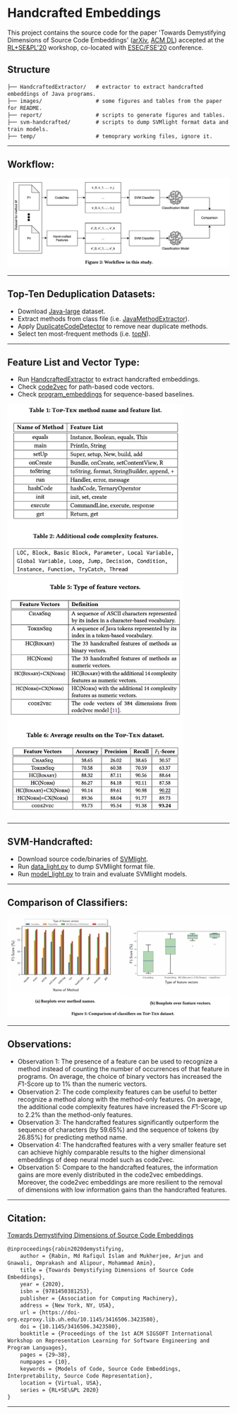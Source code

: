 # Handcrafted Embeddings

This project contains the source code for the paper 'Towards Demystifying Dimensions of Source Code Embeddings' ([arXiv](https://arxiv.org/abs/2008.13064), [ACM DL](https://dl.acm.org/doi/10.1145/3416506.3423580)) accepted at the [RL+SE&PL'20](https://rlsepl-fse.github.io/) workshop, co-located with [ESEC/FSE'20](https://2020.esec-fse.org/track/esecfse-2020-workshops) conference.

## Structure

```
├── HandcraftedExtractor/   # extractor to extract handcrafted embeddings of Java programs.
├── images/                 # some figures and tables from the paper for README.
├── report/                 # scripts to generate figures and tables.
├── svm-handcrafted/        # scripts to dump SVMlight format data and train models.
├── temp/                   # temoprary working files, ignore it.
``` 

---

## Workflow:

<img src="./images/Workflow.png" alt="Workflow"/>

---

## Top-Ten Deduplication Datasets:

- Download [Java-large](https://github.com/tech-srl/code2seq#java) dataset.
- Extract methods from class file (i.e. [JavaMethodExtractor](https://github.com/mdrafiqulrabin/tnpa-AST/tree/master/JavaMethodExtractor)).
- Apply [DuplicateCodeDetector](https://github.com/microsoft/near-duplicate-code-detector/tree/master/DuplicateCodeDetector) to remove near duplicate methods.
- Select ten most-frequent methods (i.e. [topN](https://github.com/mdrafiqulrabin/handcrafted-embeddings/blob/master/temp/sample/topN.py)).

---

## Feature List and Vector Type:

- Run [HandcraftedExtractor](https://github.com/mdrafiqulrabin/handcrafted-embeddings/blob/master/HandcraftedExtractor) to extract handcrafted embeddings.
- Check [code2vec](https://github.com/tech-srl/code2vec#exporting-the-code-vectors-for-the-given-code-examples) for path-based code vectors.
- Check [program_embeddings](https://github.com/mdrafiqulrabin/program_embeddings) for sequence-based baselines.

<img src="./images/FeatureList.png" alt="FeatureList" width="400"/> <img src="./images/VectorType.png" alt="VectorType" width="400"/>

---

## SVM-Handcrafted:

- Download source code/binaries of [SVMlight](http://svmlight.joachims.org/).
- Run [data_light.py](https://github.com/mdrafiqulrabin/handcrafted-embeddings/blob/master/svm-handcrafted/data_light.py) to dump SVMlight format file.
- Run [model_light.py](https://github.com/mdrafiqulrabin/handcrafted-embeddings/blob/master/svm-handcrafted/model_light.py) to train and evaluate SVMlight models.

---

##  Comparison of Classifiers:

<img src="./images/Comparison.png" alt="Comparison"/>

---

## Observations:

- Observation 1: The presence of a feature can be used to recognize a method instead of counting the number of occurrences of that feature in programs. On average, the choice of binary vectors has increased the 𝐹1-Score up to 1% than the numeric vectors.
- Observation 2: The code complexity features can be useful to better recognize a method along with the method-only features. On average, the additional code complexity features have increased the 𝐹1-Score up to 2.2% than the method-only features.
- Observation 3: The handcrafted features significantly outperform the sequence of characters (by 59.65%) and the sequence of tokens (by 26.85%) for predicting method name.
- Observation 4: The handcrafted features with a very smaller feature set can achieve highly comparable results to the higher dimensional embeddings of deep neural model such as code2vec.
- Observation 5: Compare to the handcrafted features, the information gains are more evenly distributed in the code2vec embeddings. Moreover, the code2vec embeddings are more resilient to the removal of dimensions with low information gains than the handcrafted features.

---

## Citation:

[Towards Demystifying Dimensions of Source Code Embeddings](https://dl.acm.org/doi/10.1145/3416506.3423580)

```
@inproceedings{rabin2020demystifying,
    author = {Rabin, Md Rafiqul Islam and Mukherjee, Arjun and Gnawali, Omprakash and Alipour, Mohammad Amin},
    title = {Towards Demystifying Dimensions of Source Code Embeddings},
    year = {2020},
    isbn = {9781450381253},
    publisher = {Association for Computing Machinery},
    address = {New York, NY, USA},
    url = {https://doi-org.ezproxy.lib.uh.edu/10.1145/3416506.3423580},
    doi = {10.1145/3416506.3423580},
    booktitle = {Proceedings of the 1st ACM SIGSOFT International Workshop on Representation Learning for Software Engineering and Program Languages},
    pages = {29–38},
    numpages = {10},
    keywords = {Models of Code, Source Code Embeddings, Interpretability, Source Code Representation},
    location = {Virtual, USA},
    series = {RL+SE\&PL 2020}
}
```

- - -
